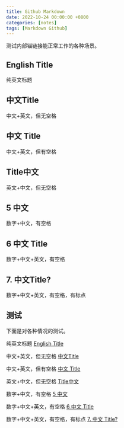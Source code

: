 ```yaml
---
title: Github Markdown
date: 2022-10-24 00:00:00 +0800
categories: [notes]
tags: [Markdown Github]
---
```


测试内部锚链接能正常工作的各种场景。

## English Title

纯英文标题

## 中文Title

中文+英文，但无空格

## 中文 Title

中文+英文，但有空格

## Title中文

英文+中文，但无空格

## 5 中文

数字+中文，有空格

## 6 中文 Title

数字+中文+英文，有空格

## 7. 中文Title?

数字+中文+英文，有空格，有标点

## 测试

下面是对各种情况的测试。

纯英文标题 [English Title](#english-title)

中文+英文，但无空格 [中文Title](#中文title)

中文+英文，但有空格 [中文 Title](#中文-title)

英文+中文，但无空格 [Title中文](#title中文)

数字+中文，有空格 [5 中文](#5-中文)

数字+中文+英文，有空格 [6 中文 Title](#6-中文-title)

数字+中文+英文，有空格，有标点 [7. 中文 Title?](#7-中文title)
